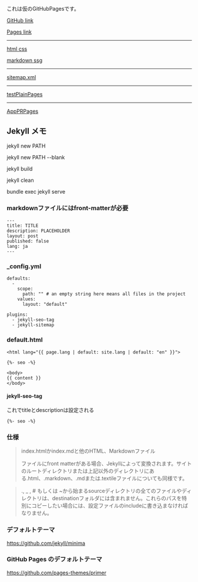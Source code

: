 
これは仮のGitHubPagesです。

[GitHub link](https://github.com/zwamr6aln/zwamr6aln.github.io)

[Pages link](https://zwamr6aln.github.io)

***

[html css](html_css)

[markdown ssg](markdown_ssg)

***

[sitemap.xml](sitemap.xml)

***

[testPlainPages](https://zwamr6aln.github.io/testPlainPages/)

***

[AppPRPages](https://zwamr6aln.github.io/AppPRPages/)


Jekyll メモ
--------------------
jekyll new PATH

jekyll new PATH --blank

jekyll build

jekyll clean

bundle exec jekyll serve

### markdownファイルにはfront-matterが必要
```
---
title: TITLE
description: PLACEHOLDER
layout: post
published: false
lang: ja
---
```

### \_config.yml
```
defaults:
  -
    scope:
      path: "" # an empty string here means all files in the project
    values:
      layout: "default"
```

```
plugins:
  - jekyll-seo-tag
  - jekyll-sitemap
```

### default.html
```
<html lang="{{ page.lang | default: site.lang | default: "en" }}">
```

```
{%- seo -%}
```

```
<body>
{{ content }}
</body>
```

#### jekyll-seo-tag
これでtitleとdescriptionは設定される
```
{%- seo -%}
```

### 仕様
> index.htmlかindex.mdと他のHTML、Markdownファイル
>
> ファイルにfront matterがある場合、Jekyllによって変換されます。サイトのルートディレクトリまたは上記以外のディレクトリにある.html、.markdown、.mdまたは.textileファイルについても同様です。

> ., _ , # もしくは ~から始まるsourceディレクトリの全てのファイルやディレクトリは、destinationフォルダには含まれません。これらのパスを特別にコピーしたい場合には、設定ファイルのincludeに書き込まなければなりません。

### デフォルトテーマ
https://github.com/jekyll/minima

### GitHub Pages のデフォルトテーマ
https://github.com/pages-themes/primer
